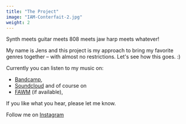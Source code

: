 ```yaml
---
title: "The Project"
image: "IAM-Conterfait-2.jpg"
weight: 2
---
```


Synth meets guitar meets 808 meets jaw harp meets whatever!

My name is Jens and this project is my approach to bring my favorite genres together – with almost no restrictions. Let's see how this goes. :)

Currently you can listen to my music on:

- [Bandcamp](https://iammeadows.bandcamp.com/),
- [Soundcloud](https://soundcloud.com/iammeadows) and of course on
- [FAWM](https://fawm.org/fawmers/meadows) (if available),

If you like what you hear, please let me know. 

Follow me on [Instagram](https://www.instagram.com/immeadows/)


